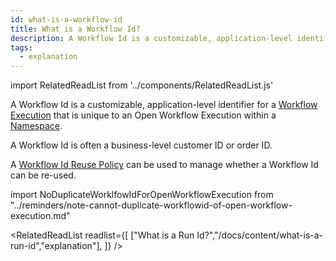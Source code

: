 ```yaml
---
id: what-is-a-workflow-id
title: What is a Workflow Id?
description: A Workflow Id is a customizable, application-level identifier for a Workflow Execution that is unique to an Open Workflow Execution within a Namespace.
tags:
  - explanation
---
```


import RelatedReadList from '../components/RelatedReadList.js'

A Workflow Id is a customizable, application-level identifier for a [Workflow Execution](/docs/content/what-is-a-workflow-execution) that is unique to an Open Workflow Execution within a [Namespace](/docs/server/namespaces).

A Workflow Id is often a business-level customer ID or order ID.

A [Workflow Id Reuse Policy](/docs/content/what-is-a-workflow-id-reuse-policy) can be used to manage whether a Workflow Id can be re-used.

import NoDuplicateWorklfowIdForOpenWorkflowExecution from "../reminders/note-cannot-duplicate-workflowid-of-open-workflow-execution.md"

<NoDuplicateWorklfowIdForOpenWorkflowExecution/>

<RelatedReadList
readlist={[
["What is a Run Id?","/docs/content/what-is-a-run-id","explanation"],
]}
/>
